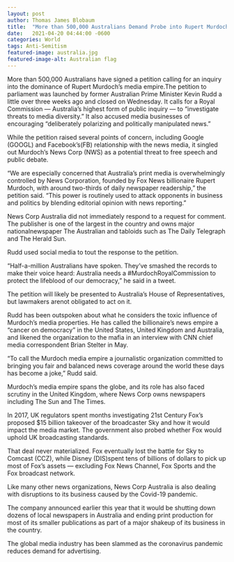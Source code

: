 ```yaml
---
layout: post
author: Thomas James Blobaum 
title:  "More than 500,000 Australians Demand Probe into Rupert Murdoch’s Media Empire"
date:   2021-04-20 04:44:00 -0600
categories: World  
tags: Anti-Semitism 
featured-image: australia.jpg
featured-image-alt: Australian flag
---
```

More than 500,000 Australians have signed a petition calling for an inquiry into the dominance of Rupert Murdoch’s media empire.The petition to parliament was launched by former Australian Prime Minister Kevin Rudd a little over three weeks ago and closed on Wednesday. It calls for a Royal Commission — Australia’s highest form of public inquiry — to “investigate threats to media diversity.” It also accused media businesses of encouraging “deliberately polarizing and politically manipulated news.” 

While the petition raised several points of concern, including Google (GOOGL) and Facebook’s(FB) relationship with the news media, it singled out Murdoch’s News Corp (NWS) as a potential threat to free speech and public debate.

“We are especially concerned that Australia’s print media is overwhelmingly controlled by News Corporation, founded by Fox News billionaire Rupert Murdoch, with around two-thirds of daily newspaper readership,” the petition said. “This power is routinely used to attack opponents in business and politics by blending editorial opinion with news reporting.”

News Corp Australia did not immediately respond to a request for comment. The publisher is one of the largest in the country and owns major nationalnewspaper The Australian and tabloids such as The Daily Telegraph and The Herald Sun. 

Rudd used social media to tout the response to the petition.

“Half-a-million Australians have spoken. They’ve smashed the records to make their voice heard: Australia needs a #MurdochRoyalCommission to protect the lifeblood of our democracy,” he said in a tweet. 

The petition will likely be presented to Australia’s House of Representatives, but lawmakers arenot obligated to act on it.

Rudd has been outspoken about what he considers the toxic influence of Murdoch’s media properties. He has called the billionaire’s news empire a “cancer on democracy” in the United States, United Kingdom and Australia, and likened the organization to the mafia in an interview with CNN chief media correspondent Brian Stelter in May. 

“To call the Murdoch media empire a journalistic organization committed to bringing you fair and balanced news coverage around the world these days has become a joke,” Rudd said. 

Murdoch’s media empire spans the globe, and its role has also faced scrutiny in the United Kingdom, where News Corp owns newspapers including The Sun and The Times. 

In 2017, UK regulators spent months investigating 21st Century Fox’s proposed $15 billion takeover of the broadcaster Sky and how it would impact the media market. The government also probed whether Fox would uphold UK broadcasting standards.

That deal never materialized. Fox eventually lost the battle for Sky to Comcast (CCZ), while Disney (DIS)spent tens of billions of dollars to pick up most of Fox’s assets — excluding Fox News Channel, Fox Sports and the Fox broadcast network. 

Like many other news organizations, News Corp Australia is also dealing with disruptions to its business caused by the Covid-19 pandemic.

The company announced earlier this year that it would be shutting down dozens of local newspapers in Australia and ending print production for most of its smaller publications as part of a major shakeup of its business in the country.

The global media industry has been slammed as the coronavirus pandemic reduces demand for advertising.


